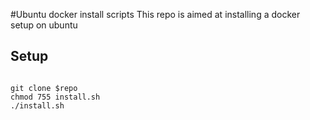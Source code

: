 #Ubuntu docker install scripts
This repo is aimed at installing a docker setup on ubuntu

## Setup
```

git clone $repo
chmod 755 install.sh
./install.sh

```
